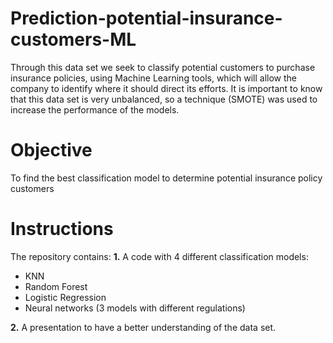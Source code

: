 # Prediction-potential-insurance-customers-ML
Through this data set we seek to classify potential customers to purchase insurance policies, using Machine Learning tools, which will allow the company to identify where it should direct its efforts.
It is important to know that this data set is very unbalanced, so a technique (SMOTE) was used to increase the performance of the models.
# Objective
To find the best classification model to determine potential insurance policy customers

# Instructions
The repository contains:
**1.** A code with 4 different classification models:
- KNN
- Random Forest
- Logistic Regression
- Neural networks (3 models with different regulations)

**2.** A presentation to have a better understanding of the data set.
